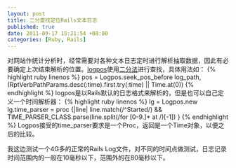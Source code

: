 ```yaml
---
layout: post
title: 二分查找定位Rails文本日志
published: true
date: 2011-09-17 15:21:54 +08:00
categories: [Ruby, Rails]
---
```


对网站作统计分析时，经常需要对各种文本日志定时进行解析抽取数据，因此有必要确定上次结束解析的位置。[logpos](http://github.com/mvj3/logpos)使用[二分法](http://en.wikipedia.org/wiki/Binary_search_algorithm)进行查找，具体用法如：
{% highlight ruby linenos %}
pos = Logpos.seek_pos_before log_path, (RptVerbPathParams.desc(:time).first.try(:time) || Time.at(0))
{% endhighlight %}
logpos是以Rails默认的日志格式来解析的，但是也可以自己定义一个时间解析器：
{% highlight ruby linenos %}
lg = Logpos.new
lg.time_parser = proc {|line| line.match(/^Started/) && TIME_PARSER_CLASS.parse(line.split(/for [0-9\.]* at /)[-1]) }
{% endhighlight %}
Logpos接受的time_parser要求是一个Proc，返回是一个Time对象，以便之后的比较。

我这边测试一个4G多的正常的Rails Log文件，对不同的时间点做测试，日志记录时间范围内的一般在10毫秒以下，范围外的在80毫秒以下。
